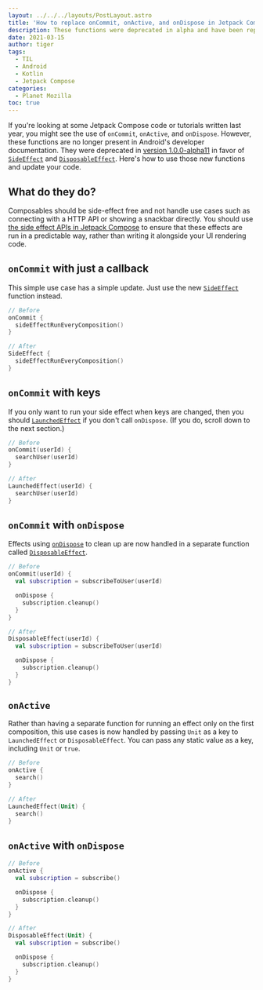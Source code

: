 ```yaml
---
layout: ../../../layouts/PostLayout.astro
title: 'How to replace onCommit, onActive, and onDispose in Jetpack Compose'
description: These functions were deprecated in alpha and have been replaced.
date: 2021-03-15
author: tiger
tags:
  - TIL
  - Android
  - Kotlin
  - Jetpack Compose
categories:
  - Planet Mozilla
toc: true
---
```


If you're looking at some Jetpack Compose code or tutorials written last year, you might see the use of `onCommit`, `onActive`, and `onDispose`. However, these functions are no longer present in Android's developer documentation. They were deprecated in [version 1.0.0-alpha11](https://developer.android.com/jetpack/androidx/releases/compose-runtime#1.0.0-alpha11) in favor of [`SideEffect`](https://developer.android.com/reference/kotlin/androidx/compose/runtime/package-summary#sideeffect) and [`DisposableEffect`](https://developer.android.com/reference/kotlin/androidx/compose/runtime/package-summary#disposableeffect_1). Here's how to use those new functions and update your code.

## What do they do?

Composables should be side-effect free and not handle use cases such as connecting with a HTTP API or showing a snackbar directly. You should use [the side effect APIs in Jetpack Compose](https://developer.android.com/jetpack/compose/lifecycle#state-effect-use-cases) to ensure that these effects are run in a predictable way, rather than writing it alongside your UI rendering code.

## `onCommit` with just a callback

This simple use case has a simple update. Just use the new [`SideEffect`](https://developer.android.com/reference/kotlin/androidx/compose/runtime/package-summary#sideeffect) function instead.

```kt
// Before
onCommit {
  sideEffectRunEveryComposition()
}
```

```kt
// After
SideEffect {
  sideEffectRunEveryComposition()
}
```

## `onCommit` with keys

If you only want to run your side effect when keys are changed, then you should [`LaunchedEffect`](https://developer.android.com/reference/kotlin/androidx/compose/runtime/package-summary#launchedeffect_1) if you don't call `onDispose`. (If you do, scroll down to the next section.)

```kt
// Before
onCommit(userId) {
  searchUser(userId)
}
```

```kt
// After
LaunchedEffect(userId) {
  searchUser(userId)
}
```

## `onCommit` with `onDispose`

Effects using [`onDispose`](https://developer.android.com/reference/kotlin/androidx/compose/runtime/DisposableEffectScope#ondispose) to clean up are now handled in a separate function called [`DisposableEffect`](https://developer.android.com/reference/kotlin/androidx/compose/runtime/package-summary#disposableeffect_1).

```kt
// Before
onCommit(userId) {
  val subscription = subscribeToUser(userId)

  onDispose {
    subscription.cleanup()
  }
}
```

```kt
// After
DisposableEffect(userId) {
  val subscription = subscribeToUser(userId)

  onDispose {
    subscription.cleanup()
  }
}
```

## `onActive`

Rather than having a separate function for running an effect only on the first composition, this use cases is now handled by passing `Unit` as a key to `LaunchedEffect` or `DisposableEffect`. You can pass any static value as a key, including `Unit` or `true`.

```kt
// Before
onActive {
  search()
}
```

```kt
// After
LaunchedEffect(Unit) {
  search()
}
```

## `onActive` with `onDispose`

```kt
// Before
onActive {
  val subscription = subscribe()

  onDispose {
    subscription.cleanup()
  }
}
```

```kt
// After
DisposableEffect(Unit) {
  val subscription = subscribe()

  onDispose {
    subscription.cleanup()
  }
}
```
